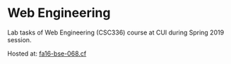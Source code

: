 ﻿# Web Engineering
 
 Lab tasks of Web Engineering (CSC336) course at CUI during Spring 2019 session.
 
 Hosted at: [fa16-bse-068.cf](fa16-bse-068.cf)
